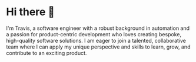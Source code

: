 # Hi there 👋

I'm Travis, a software engineer with a robust background in automation and a passion for product-centric development who loves creating bespoke, high-quality software solutions. I am eager to join a talented, collaborative team where I can apply my unique perspective and skills to learn, grow, and contribute to an exciting product.

<!-- https://docs.github.com/en/get-started/writing-on-github/getting-started-with-writing-and-formatting-on-github/basic-writing-and-formatting-syntax#styling-text -->
<!-- https://daily.dev/blog/creating-a-killer-github-profile-readme-part-1 -->

<!-- <picture>
  <source media="(prefers-color-scheme: dark)" srcset="https://user-images.githubusercontent.com/25423296/163456776-7f95b81a-f1ed-45f7-b7ab-8fa810d529fa.png">
  <source media="(prefers-color-scheme: light)" srcset="https://user-images.githubusercontent.com/25423296/163456779-a8556205-d0a5-45e2-ac17-42d089e3c3f8.png">
  <img alt="Shows an illustrated sun in light mode and a moon with stars in dark mode." src="https://user-images.githubusercontent.com/25423296/163456779-a8556205-d0a5-45e2-ac17-42d089e3c3f8.png">
</picture> -->



<!--
**stanifert/stanifert** is a ✨ _special_ ✨ repository because its `README.md` (this file) appears on your GitHub profile.

Here are some ideas to get you started:

- 🔭 I’m currently working on ...
- 🌱 I’m currently learning ...
- 👯 I’m looking to collaborate on ...
- 🤔 I’m looking for help with ...
- 💬 Ask me about ...
- 📫 How to reach me: ...
- 😄 Pronouns: ...
- ⚡ Fun fact: ...
-->
